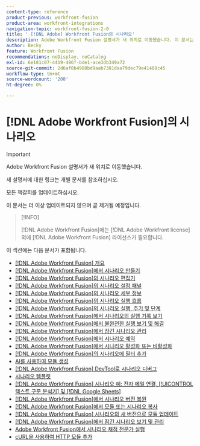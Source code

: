 ```yaml
---
content-type: reference
product-previous: workfront-fusion
product-area: workfront-integrations
navigation-topic: workfront-fusion-2-0
title: ' [!DNL Adobe] Workfront Fusion의 시나리오'
description: Adobe Workfront Fusion 설명서가 새 위치로 이동했습니다. 이 문서는 더 이상 사용되지 않지만, 이 기능을 다루는 새 문서에 대한 링크를 포함합니다.
author: Becky
feature: Workfront Fusion
recommendations: noDisplay, noCatalog
exl-id: 6e181c07-4419-486f-bde1-ace3db349a72
source-git-commit: 2d6af8b4988bd9aab7381daa79dec79e41408c45
workflow-type: tm+mt
source-wordcount: '208'
ht-degree: 0%

---
```


# [!DNL Adobe Workfront Fusion]의 시나리오

>[!IMPORTANT]
>
>Adobe Workfront Fusion 설명서가 새 위치로 이동했습니다.
>
>새 설명서에 대한 링크는 개별 문서를 참조하십시오.
>
>모든 책갈피를 업데이트하십시오.
>
>이 문서는 더 이상 업데이트되지 않으며 곧 제거될 예정입니다.

>[!INFO]
>
>[!DNL Adobe Workfront Fusion]에는 [!DNL Adobe Workfront license] 외에 [!DNL Adobe Workfront Fusion] 라이선스가 필요합니다.

이 섹션에는 다음 문서가 포함됩니다.

* [[!DNL Adobe Workfront Fusion] 개요](../../workfront-fusion/scenarios/scenario-overview.md)
* [ [!DNL Adobe Workfront Fusion]에서 시나리오 만들기](../../workfront-fusion/scenarios/create-a-scenario.md)
* [ [!DNL Adobe Workfront Fusion]의 시나리오 편집기](../../workfront-fusion/scenarios/scenario-editor.md)
* [ [!DNL Adobe Workfront Fusion]의 시나리오 설정 패널](../../workfront-fusion/scenarios/scenario-settings-panel.md)
* [ [!DNL Adobe Workfront Fusion]의 시나리오 세부 정보](../../workfront-fusion/scenarios/scenario-detail.md)
* [ [!DNL Adobe Workfront Fusion]의 시나리오 실행 흐름](../../workfront-fusion/scenarios/scenario-execution-flow.md)
* [ [!DNL Adobe Workfront Fusion]의 시나리오 실행, 주기 및 단계](../../workfront-fusion/scenarios/scenario-execution-cycles-phases.md)
* [ [!DNL Adobe Workfront Fusion]에서 시나리오의 실행 기록 보기](../../workfront-fusion/scenarios/view-scenario-execution-history.md)
* [ [!DNL Adobe Workfront Fusion]에서 불완전한 실행 보기 및 해결](../../workfront-fusion/scenarios/view-and-resolve-incomplete-executions.md)
* [ [!DNL Adobe Workfront Fusion]에서 잠긴 시나리오 관리](../../workfront-fusion/scenarios/view-and-manage-locked-scenarios.md)
* [ [!DNL Adobe Workfront Fusion]에서 시나리오 예약](../../workfront-fusion/scenarios/schedule-a-scenario.md)
* [ [!DNL Adobe Workfront Fusion]에서 시나리오 활성화 또는 비활성화](../../workfront-fusion/scenarios/activate-or-inactivate-scenario.md)
* [ [!DNL Adobe Workfront Fusion]의 시나리오에 필터 추가](../../workfront-fusion/scenarios/add-a-filter-to-a-scenario.md)
* [AI를 사용하여 모듈 생성](/help/quicksilver/workfront-fusion/scenarios/add-a-module-with-ai.md)
* [ [!DNL Adobe Workfront Fusion] DevTool로 시나리오 디버그](../../workfront-fusion/scenarios/debug-scenarios-with-dev-tool.md)
* [시나리오 템플릿](/help/quicksilver/workfront-fusion/scenarios/templates/fusion-templates.md)
* [[!DNL Adobe Workfront Fusion] 시나리오 예: 전자 메일 연결, [!UICONTROL 텍스트 구문 분석기] 및 [!DNL Google Sheets]](../../workfront-fusion/scenarios/example-connect-email-text-parser-gsheets.md)
* [ [!DNL Adobe Workfront Fusion]에서 시나리오 버전 복원](../../workfront-fusion/scenarios/restore-a-scenario-version.md)
* [ [!DNL Adobe Workfront Fusion]에서 모듈 또는 시나리오 복사](../../workfront-fusion/scenarios/copy-modules-or-scenarios.md)
* [ [!DNL Adobe Workfront Fusion] 시나리오의 새 버전으로 모듈 업데이트](../../workfront-fusion/scenarios/update-module-to-new-version.md)
* [ [!DNL Adobe Workfront Fusion]에서 잠긴 시나리오 보기 및 관리](../../workfront-fusion/scenarios/view-and-manage-locked-scenarios.md)
* [Adobe Workfront Fusion에서 시나리오 채점 전문가 실행](/help/quicksilver/workfront-fusion/scenarios/run-scenario-scoring.md)
* [cURL을 사용하여 HTTP 모듈 추가](/help/quicksilver/workfront-fusion/scenarios/use-curl-create-http.md)




